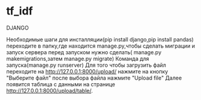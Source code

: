 # tf_idf

DJANGO

Необходимые шаги для инсталляции(pip install django,pip install pandas) 
переходите в папку,где находится manage.py,чтобы сделать миграции и запуск сервера перед запуском нужно сделать( manage.py makemigrations,затем manage.py migrate)
Команда для запуска(manage.py runserver)
Для того чтобы загрузить файл переходите на http://127.0.0.1:8000/upload/ нажмите на кнопку "Выберите файл" после выбора файла нажмите "Upload file"
Далее появится таблица с данными на странице http://127.0.0.1:8000/upload/table/.
